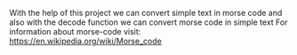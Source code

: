 With the help of this project we can convert simple text in morse code and also with the decode function we can convert morse code in simple text
For information about morse-code visit: https://en.wikipedia.org/wiki/Morse_code

